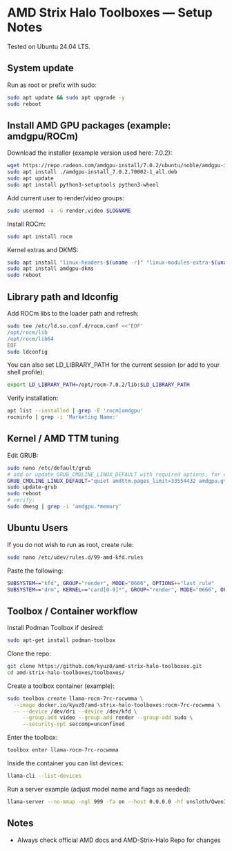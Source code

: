 # AMD Strix Halo Toolboxes — Setup Notes

Tested on Ubuntu 24.04 LTS.

## System update
Run as root or prefix with sudo:
```bash
sudo apt update && sudo apt upgrade -y
sudo reboot
```

## Install AMD GPU packages (example: amdgpu/ROCm)
Download the installer (example version used here: 7.0.2):
```bash
wget https://repo.radeon.com/amdgpu-install/7.0.2/ubuntu/noble/amdgpu-install_7.0.2.70002-1_all.deb
sudo apt install ./amdgpu-install_7.0.2.70002-1_all.deb
sudo apt update
sudo apt install python3-setuptools python3-wheel
```

Add current user to render/video groups:
```bash
sudo usermod -a -G render,video $LOGNAME
```

Install ROCm:
```bash
sudo apt install rocm
```

Kernel extras and DKMS:
```bash
sudo apt install "linux-headers-$(uname -r)" "linux-modules-extra-$(uname -r)"
sudo apt install amdgpu-dkms
sudo reboot
```

## Library path and ldconfig
Add ROCm libs to the loader path and refresh:
```bash
sudo tee /etc/ld.so.conf.d/rocm.conf <<'EOF'
/opt/rocm/lib
/opt/rocm/lib64
EOF
sudo ldconfig
```

You can also set LD_LIBRARY_PATH for the current session (or add to your shell profile):
```bash
export LD_LIBRARY_PATH=/opt/rocm-7.0.2/lib:$LD_LIBRARY_PATH
```

Verify installation:
```bash
apt list --installed | grep -E 'rocm|amdgpu'
rocminfo | grep -i 'Marketing Name:'
```

## Kernel / AMD TTM tuning
Edit GRUB:
```bash
sudo nano /etc/default/grub
# add or update GRUB_CMDLINE_LINUX_DEFAULT with required options, for example:
GRUB_CMDLINE_LINUX_DEFAULT="quiet amdttm.pages_limit=33554432 amdgpu.gttsize=131072 amd_iommu=off"
sudo update-grub
sudo reboot
# verify:
sudo dmesg | grep -i 'amdgpu.*memory'
```

## Ubuntu Users
If you do not wish to run as root, create rule:
```bash
sudo nano /etc/udev/rules.d/99-amd-kfd.rules
```
Paste the following:
```bash
SUBSYSTEM=="kfd", GROUP="render", MODE="0666", OPTIONS+="last_rule"
SUBSYSTEM=="drm", KERNEL=="card[0-9]*", GROUP="render", MODE="0666", OPTIONS+="last_rule"
```

## Toolbox / Container workflow
Install Podman Toolbox if desired:
```bash
sudo apt-get install podman-toolbox
```

Clone the repo:
```bash
git clone https://github.com/kyuz0/amd-strix-halo-toolboxes.git
cd amd-strix-halo-toolboxes/toolboxes/
```

Create a toolbox container (example):
```bash
sudo toolbox create llama-rocm-7rc-rocwmma \
  --image docker.io/kyuz0/amd-strix-halo-toolboxes:rocm-7rc-rocwmma \
  -- --device /dev/dri --device /dev/kfd \
     --group-add video --group-add render --group-add sudo \
     --security-opt seccomp=unconfined
```

Enter the toolbox:
```bash
toolbox enter llama-rocm-7rc-rocwmma
```

Inside the container you can list devices:
```bash
llama-cli --list-devices
```

Run a server example (adjust model name and flags as needed):
```bash
llama-server --no-mmap -ngl 999 -fa on --host 0.0.0.0 -hf unsloth/Qwen3-235B-A22B-Instruct-2507-GGUF:Q3_K_XL
```

## Notes
- Always check official AMD docs and AMD-Strix-Halo Repo for changes